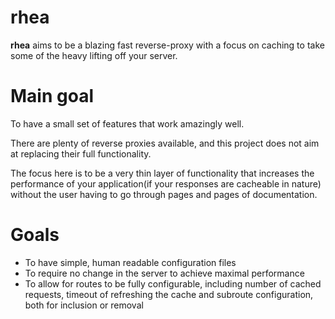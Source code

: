 # rhea

**rhea** aims to be a blazing fast reverse-proxy with a focus on caching to take some of the heavy lifting off your server.


# Main goal
To have a small set of features that work amazingly well.

 There are plenty of reverse proxies available, and this project does not aim at replacing their full functionality.

The focus here is to be a very thin layer of functionality that increases the performance of your application(if your responses are cacheable in nature) without the user having to go through pages and pages of documentation. 

# Goals
* To have simple, human readable configuration files
* To require no change in the server to achieve maximal performance
* To allow for routes to be fully configurable, including number of cached requests, timeout of refreshing the cache and subroute configuration, both for inclusion or removal




